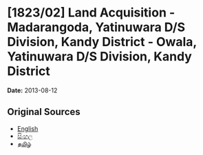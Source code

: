 # [1823/02] Land Acquisition - Madarangoda, Yatinuwara D/S Division, Kandy District - Owala, Yatinuwara D/S Division, Kandy District

**Date:** 2013-08-12

## Original Sources

- [English](https://documents.gov.lk/view/extra-gazettes/2013/8/1823-02_E.pdf)
- [සිංහල](https://documents.gov.lk/view/extra-gazettes/2013/8/1823-02_S.pdf)
- [தமிழ்](https://documents.gov.lk/view/extra-gazettes/2013/8/1823-02_T.pdf)

